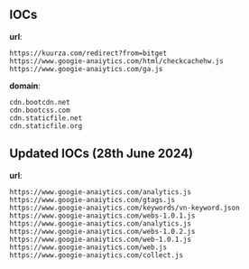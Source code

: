 
## IOCs

__url__:

```text
https://kuurza.com/redirect?from=bitget
https://www.googie-anaiytics.com/html/checkcachehw.js
https://www.googie-anaiytics.com/ga.js
```

__domain__:

```text
cdn.bootcdn.net
cdn.bootcss.com
cdn.staticfile.net
cdn.staticfile.org
```
## Updated IOCs (28th June 2024)

__url__:

```text
https://www.googie-anaiytics.com/analytics.js
https://www.googie-anaiytics.com/gtags.js
https://www.googie-anaiytics.com/keywords/vn-keyword.json
https://www.googie-anaiytics.com/webs-1.0.1.js
https://www.googie-anaiytics.com/analytics.js
https://www.googie-anaiytics.com/webs-1.0.2.js
https://www.googie-anaiytics.com/web-1.0.1.js
https://www.googie-anaiytics.com/web.js
https://www.googie-anaiytics.com/collect.js
```
